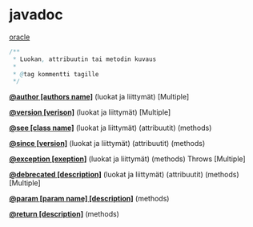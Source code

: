 # javadoc

[oracle](https://www.oracle.com/technical-resources/articles/java/javadoc-tool.html#orderoftags)

```java
/**
 * Luokan, attribuutin tai metodin kuvaus
 *
 * @tag kommentti tagille
 */
```

**[@author [authors name]](https://www.oracle.com/technical-resources/articles/java/javadoc-tool.html#@author)** (luokat ja liittymät) [Multiple]

**[@version [verison]](https://www.oracle.com/technical-resources/articles/java/javadoc-tool.html#@version)** (luokat ja liittymät) [Multiple]

**[@see [class name]](https://www.oracle.com/technical-resources/articles/java/javadoc-tool.html#@see)** (luokat ja liittymät) (attribuutit) (methods)

**[@since [version]](https://www.oracle.com/technical-resources/articles/java/javadoc-tool.html#@version)** (luokat ja liittymät) (attribuutit) (methods)

**[@exception [exeption]](https://www.oracle.com/technical-resources/articles/java/javadoc-tool.html#@exception)** (luokat ja liittymät) (methods) Throws [Multiple]

**[@debrecated [description]](https://www.oracle.com/technical-resources/articles/java/javadoc-tool.html#@deprecated)** (luokat ja liittymät) (attribuutit) (methods) [Multiple]

**[@param [param name] [description]](https://www.oracle.com/technical-resources/articles/java/javadoc-tool.html#@param)** (methods)

**[@return [description]](https://www.oracle.com/technical-resources/articles/java/javadoc-tool.html#@return)** (methods)

